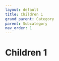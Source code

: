 ```yaml
---
layout: default
title: Children 1
grand_parent: Category
parent: Subcategory
nav_order: 1
---
```


# Children 1
